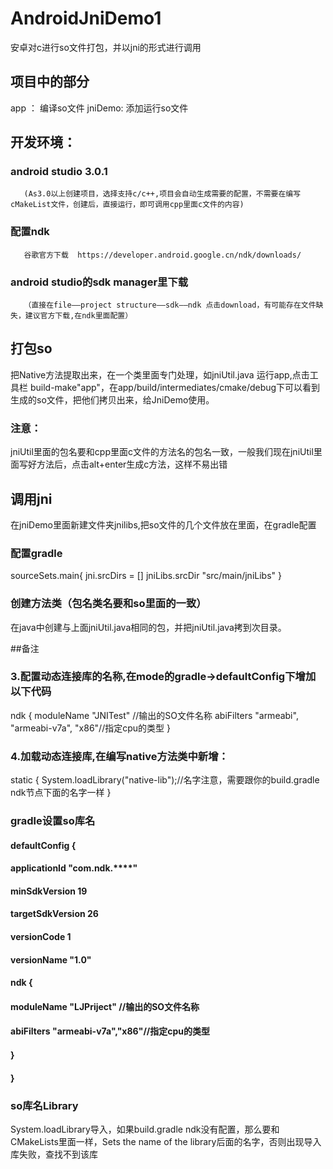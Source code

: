 # AndroidJniDemo1
安卓对c进行so文件打包，并以jni的形式进行调用

## 项目中的部分
app  ：    编译so文件
jniDemo:   添加运行so文件

## 开发环境：
###  android studio 3.0.1
       (As3.0以上创建项目，选择支持c/c++,项目会自动生成需要的配置，不需要在编写cMakeList文件，创建后，直接运行，即可调用cpp里面c文件的内容)
###  配置ndk
       谷歌官方下载  https://developer.android.google.cn/ndk/downloads/
      
###    android studio的sdk manager里下载
       （直接在file——project structure——sdk——ndk 点击download，有可能存在文件缺失，建议官方下载,在ndk里面配置）
       
## 打包so
把Native方法提取出来，在一个类里面专门处理，如jniUtil.java
运行app,点击工具栏 build-make"app"，在app/build/intermediates/cmake/debug下可以看到生成的so文件，把他们拷贝出来，给JniDemo使用。
### 注意：
   jniUtil里面的包名要和cpp里面c文件的方法名的包名一致，一般我们现在jniUtil里面写好方法后，点击alt+enter生成c方法，这样不易出错
   
## 调用jni
在jniDemo里面新建文件夹jnilibs,把so文件的几个文件放在里面，在gradle配置
###  配置gradle
sourceSets.main{
        jni.srcDirs = []
        jniLibs.srcDir "src/main/jniLibs"
    }
    
    
### 创建方法类（包名类名要和so里面的一致）
 在java中创建与上面jniUtil.java相同的包，并把jniUtil.java拷到次目录。
 
 
 ##备注
 
### 3.配置动态连接库的名称,在mode的gradle->defaultConfig下增加以下代码
   ndk {
            moduleName "JNITest" //输出的SO文件名称
            abiFilters "armeabi", "armeabi-v7a", "x86"//指定cpu的类型
        }
###  4.加载动态连接库,在编写native方法类中新增：
   static
    {
        System.loadLibrary("native-lib");//名字注意，需要跟你的build.gradle ndk节点下面的名字一样
    }
    
### gradle设置so库名

####  defaultConfig {
####        applicationId "com.ndk.****"
####        minSdkVersion 19
####        targetSdkVersion 26
####        versionCode 1
####        versionName "1.0"
####       ndk {
####            moduleName "LJPriject" //输出的SO文件名称
####            abiFilters "armeabi-v7a","x86"//指定cpu的类型
####        }
####    }
   
    
### so库名Library
 System.loadLibrary导入，如果build.gradle ndk没有配置，那么要和CMakeLists里面一样，Sets the name of the library后面的名字，否则出现导入库失败，查找不到该库
    
    
